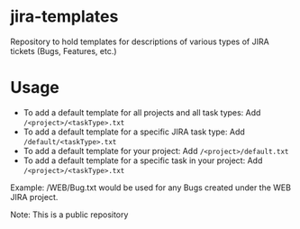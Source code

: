 # jira-templates
Repository to hold templates for descriptions of various types of JIRA tickets (Bugs, Features, etc.)

# Usage
- To add a default template for all projects and all task types: Add `/<project>/<taskType>.txt`
- To add a default template for a specific JIRA task type: Add `/default/<taskType>.txt`
- To add a default template for your project: Add `/<project>/default.txt`
- To add a default template for a specific task in your project: Add `/<project>/<taskType>.txt`

Example: /WEB/Bug.txt would be used for any Bugs created under the WEB JIRA project.

Note: This is a public repository
